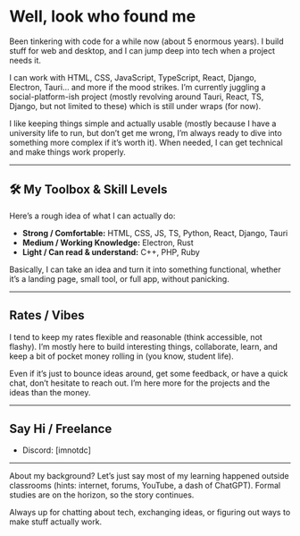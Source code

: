 # Well, look who found me

Been tinkering with code for a while now (about 5 enormous years). I build stuff for web and desktop, and I can jump deep into tech when a project needs it.  

I can work with HTML, CSS, JavaScript, TypeScript, React, Django, Electron, Tauri… and more if the mood strikes. I’m currently juggling a social-platform-ish project (mostly revolving around Tauri, React, TS, Django, but not limited to these) which is still under wraps (for now).  

I like keeping things simple and actually usable (mostly because I have a university life to run, but don’t get me wrong, I’m always ready to dive into something more complex if it’s worth it). When needed, I can get technical and make things work properly.  

---

## 🛠 My Toolbox & Skill Levels

Here’s a rough idea of what I can actually do:

- **Strong / Comfortable:** HTML, CSS, JS, TS, Python, React, Django, Tauri  
- **Medium / Working Knowledge:** Electron, Rust  
- **Light / Can read & understand:** C++, PHP, Ruby  

Basically, I can take an idea and turn it into something functional, whether it’s a landing page, small tool, or full app, without panicking.  

---

## Rates / Vibes

I tend to keep my rates flexible and reasonable (think accessible, not flashy). I’m mostly here to build interesting things, collaborate, learn, and keep a bit of pocket money rolling in (you know, student life).

Even if it’s just to bounce ideas around, get some feedback, or have a quick chat, don’t hesitate to reach out. I’m here more for the projects and the ideas than the money.  

---

## Say Hi / Freelance

- Discord: [imnotdc]
<!--- - Freelance / Portfolio: [Fiverr / Portfolio Link](https://your-fiverr-or-portfolio-link.com) -->

---

About my background? Let’s just say most of my learning happened outside classrooms (hints: internet, forums, YouTube, a dash of ChatGPT). Formal studies are on the horizon, so the story continues.  

Always up for chatting about tech, exchanging ideas, or figuring out ways to make stuff actually work.
